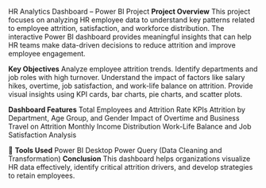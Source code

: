 HR Analytics Dashboard – Power BI Project
 **Project Overview**
This project focuses on analyzing HR employee data to understand key patterns related to employee attrition, satisfaction, and workforce distribution. The interactive Power BI dashboard provides meaningful insights that can help HR teams make data-driven decisions to reduce attrition and improve employee engagement.

**Key Objectives**
Analyze employee attrition trends.
Identify departments and job roles with high turnover.
Understand the impact of factors like salary hikes, overtime, job satisfaction, and work-life balance on attrition.
Provide visual insights using KPI cards, bar charts, pie charts, and scatter plots.

  **Dashboard Features**
Total Employees and Attrition Rate KPIs
Attrition by Department, Age Group, and Gender
Impact of Overtime and Business Travel on Attrition
Monthly Income Distribution
Work-Life Balance and Job Satisfaction Analysis

🔧 **Tools Used**
Power BI Desktop
Power Query (Data Cleaning and Transformation)
  **Conclusion**
This dashboard helps organizations visualize HR data effectively, identify critical attrition drivers, and develop strategies to retain employees.
